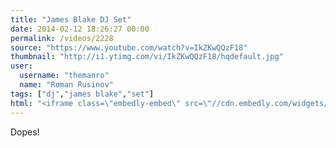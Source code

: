 ```yaml
---
title: "James Blake DJ Set"
date: 2014-02-12 18:26:27 00:00
permalink: /videos/2228
source: "https://www.youtube.com/watch?v=IkZKwQQzF18"
thumbnail: "http://i1.ytimg.com/vi/IkZKwQQzF18/hqdefault.jpg"
user:
  username: "themanro"
  name: "Roman Rusinov"
tags: ["dj","james blake","set"]
html: "<iframe class=\"embedly-embed\" src=\"//cdn.embedly.com/widgets/media.html?src=http%3A%2F%2Fwww.youtube.com%2Fembed%2FIkZKwQQzF18%3Fwmode%3Dtransparent%26feature%3Doembed&url=http%3A%2F%2Fwww.youtube.com%2Fwatch%3Fv%3DIkZKwQQzF18&image=http%3A%2F%2Fi1.ytimg.com%2Fvi%2FIkZKwQQzF18%2Fhqdefault.jpg&key=daaebf4d9cdd46779200162d0ca86e20&type=text%2Fhtml&schema=youtube\" width=\"854\" height=\"480\" scrolling=\"no\" frameborder=\"0\" allowfullscreen></iframe>"
---
```


Dopes!
